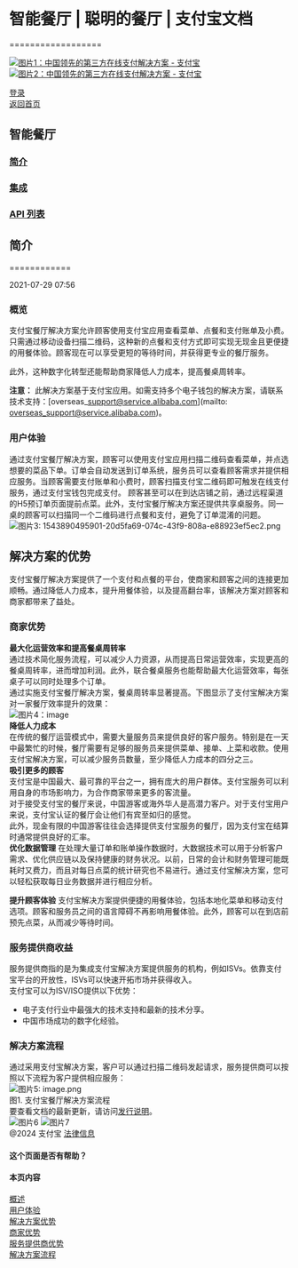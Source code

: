 # 智能餐厅 | 聪明的餐厅 | 支付宝文档
==================

[![图片1：中国领先的第三方在线支付解决方案 - 支付宝](https://ac.alipay.com/storage/2024/3/26/d66c43c0-440d-4c97-9976-f2028a2c8c5e.svg)](/docs/) [![图片2：中国领先的第三方在线支付解决方案 - 支付宝](https://ac.alipay.com/storage/2024/3/26/a48bd336-aea0-4f16-bf83-616eacbb4434.svg)](/docs/)

[登录](https://global.alipay.com/ilogin/account_login.htm?goto=https%3A%2F%2Fglobal.alipay.com%2Fdocs%2Fac%2Frestaurant%2Frestaurantintroduction)  
[返回首页](../../)

## 智能餐厅
### [简介](/docs/ac/restaurant/restaurantintroduction)  
### [集成](/docs/ac/restaurant/restaurantintegration)  
### [API 列表](/docs/ac/restaurant/restaurantapi)  

## 简介
============

2021-07-29 07:56

### 概览
支付宝餐厅解决方案允许顾客使用支付宝应用查看菜单、点餐和支付账单及小费。只需通过移动设备扫描二维码，这种新的点餐和支付方式即可实现无现金且更便捷的用餐体验。顾客现在可以享受更短的等待时间，并获得更专业的餐厅服务。

此外，这种数字化转型还能帮助商家降低人力成本，提高餐桌周转率。

**注意：**
此解决方案基于支付宝应用。如需支持多个电子钱包的解决方案，请联系技术支持：[overseas\_support@service.alibaba.com](mailto: overseas_support@service.alibaba.com)。

### 用户体验
通过支付宝餐厅解决方案，顾客可以使用支付宝应用扫描二维码查看菜单，并点选想要的菜品下单。订单会自动发送到订单系统，服务员可以查看顾客需求并提供相应服务。当顾客需要支付账单和小费时，顾客扫描支付宝二维码即可触发在线支付服务，通过支付宝钱包完成支付。
顾客甚至可以在到达店铺之前，通过远程渠道的H5预订单页面提前点菜。此外，支付宝餐厅解决方案还提供共享桌服务。同一桌的顾客可以扫描同一个二维码进行点餐和支付，避免了订单混淆的问题。
![图片3: 1543890495901-20d5fa69-074c-43f9-808a-e88923ef5ec2.png](https://cdn.nlark.com/yuque/0/2020/png/561635/1587708780359-cc7bdbf5-dce3-4640-8767-2c79cb5969e9.png)

解决方案的优势
----------------

支付宝餐厅解决方案提供了一个支付和点餐的平台，使商家和顾客之间的连接更加顺畅。通过降低人力成本，提升用餐体验，以及提高翻台率，该解决方案对顾客和商家都带来了益处。
### 商家优势  
**最大化运营效率和提高餐桌周转率**  
通过技术简化服务流程，可以减少人力资源，从而提高日常运营效率，实现更高的餐桌周转率，进而增加利润。此外，联合餐桌服务也能帮助最大化运营效率，每张桌子可以同时处理多个订单。  
通过实施支付宝餐厅解决方案，餐桌周转率显著提高。下图显示了支付宝解决方案对一家餐厅效率提升的效果：  
![图片4：image](https://cdn.nlark.com/lark/0/2018/png/134374/1544781268310-3e42842f-1325-4689-b391-4acb6bf93c36.png)  
**降低人力成本**  
在传统的餐厅运营模式中，需要大量服务员来提供良好的客户服务。特别是在一天中最繁忙的时候，餐厅需要有足够的服务员来提供菜单、接单、上菜和收款。使用支付宝解决方案，可以减少服务员数量，至少降低人力成本的四分之三。  
**吸引更多的顾客**  
支付宝是中国最大、最可靠的平台之一，拥有庞大的用户群体。支付宝服务可以利用自身的市场影响力，为合作商家带来更多的客流量。  
对于接受支付宝的餐厅来说，中国游客或海外华人是高潜力客户。对于支付宝用户来说，支付宝认证的餐厅会让他们有宾至如归的感觉。  
此外，现金有限的中国游客往往会选择提供支付宝服务的餐厅，因为支付宝在结算时通常提供良好的汇率。  
**优化数据管理**
在处理大量订单和账单操作数据时，大数据技术可以用于分析客户需求、优化供应链以及保持健康的财务状况。以前，日常的会计和财务管理可能既耗时又费力，而且对每日点菜的统计研究也不易进行。通过支付宝解决方案，您可以轻松获取每日业务数据并进行相应分析。

**提升顾客体验**
支付宝解决方案提供便捷的用餐体验，包括本地化菜单和移动支付选项。顾客和服务员之间的语言障碍不再影响用餐体验。此外，顾客可以在到店前预先点菜，从而减少等待时间。
### 服务提供商收益  
服务提供商指的是为集成支付宝解决方案提供服务的机构，例如ISVs。依靠支付宝平台的开放性，ISVs可以快速开拓市场并获得收入。  
支付宝可以为ISV/ISO提供以下优势：  
*   电子支付行业中最强大的技术支持和最新的技术分享。
*   中国市场成功的数字化经验。  
### 解决方案流程  
通过采用支付宝解决方案，客户可以通过扫描二维码发起请求，服务提供商可以按照以下流程为客户提供相应服务：  
![图片5: image.png](https://cdn.nlark.com/yuque/0/2020/png/561635/1587708780653-b79d85dc-e939-45cd-a3f3-249dbf3bbf73.png)  
图1. 支付宝餐厅解决方案流程  
要查看文档的最新更新，请访问[发行说明](https://global.alipay.com/docs/releasenotes)。  
![图片6](https://ac.alipay.com/storage/2021/5/20/19b2c126-9442-4f16-8f20-e539b1db482a.png) ![图片7](https://ac.alipay.com/storage/2021/5/20/e9f3f154-dbf0-455f-89f0-b3d4e0c14481.png)  
@2024 支付宝 [法律信息](https://global.alipay.com/docs/ac/platform/membership)  
#### 这个页面是否有帮助？  
#### 本页内容  
[概述](#PXNBJ "概述")  
[用户体验](#3fda4231 "用户体验")  
[解决方案优势](#836e469e "解决方案优势")  
[商家优势](#26888d97 "商家优势")  
[服务提供商优势](#d71957fd "服务提供商优势")  
[解决方案流程](#bbc3140d "解决方案流程")
